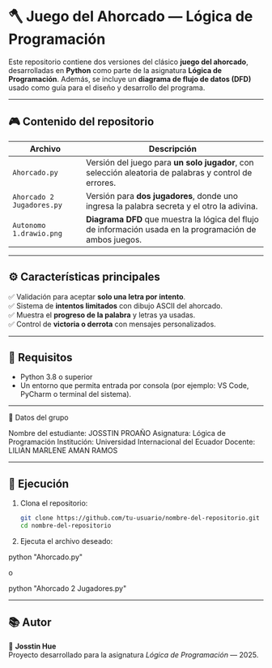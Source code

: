 # 🪓 Juego del Ahorcado — Lógica de Programación  

Este repositorio contiene dos versiones del clásico **juego del ahorcado**, desarrolladas en **Python** como parte de la asignatura **Lógica de Programación**. Además, se incluye un **diagrama de flujo de datos (DFD)** usado como guía para el diseño y desarrollo del programa.  

---

## 🎮 Contenido del repositorio  

| Archivo | Descripción |
|----------|-------------|
| `Ahorcado.py` | Versión del juego para **un solo jugador**, con selección aleatoria de palabras y control de errores. |
| `Ahorcado 2 Jugadores.py` | Versión para **dos jugadores**, donde uno ingresa la palabra secreta y el otro la adivina. |
| `Autonomo 1.drawio.png` | **Diagrama DFD** que muestra la lógica del flujo de información usada en la programación de ambos juegos. |

---

## ⚙️ Características principales  

✅ Validación para aceptar **solo una letra por intento**.  
✅ Sistema de **intentos limitados** con dibujo ASCII del ahorcado.  
✅ Muestra el **progreso de la palabra** y letras ya usadas.  
✅ Control de **victoria o derrota** con mensajes personalizados.  

---

## 🧠 Requisitos  

- Python 3.8 o superior  
- Un entorno que permita entrada por consola (por ejemplo: VS Code, PyCharm o terminal del sistema).  

---

👥 Datos del grupo

Nombre del estudiante: JOSSTIN PROAÑO
Asignatura: Lógica de Programación
Institución: Universidad Internacional del Ecuador
Docente: LILIAN MARLENE AMAN RAMOS

---

## 🚀 Ejecución  

1. Clona el repositorio:  
   ```bash
   git clone https://github.com/tu-usuario/nombre-del-repositorio.git
   cd nombre-del-repositorio
2. Ejecuta el archivo deseado:

python "Ahorcado.py"

o

python "Ahorcado 2 Jugadores.py"

________________________________________________________________________________________________________________________________________________________________________________________________________________________


## 📚 Autor  
👤 **Josstin Hue**  
Proyecto desarrollado para la asignatura *Lógica de Programación* — 2025.  

